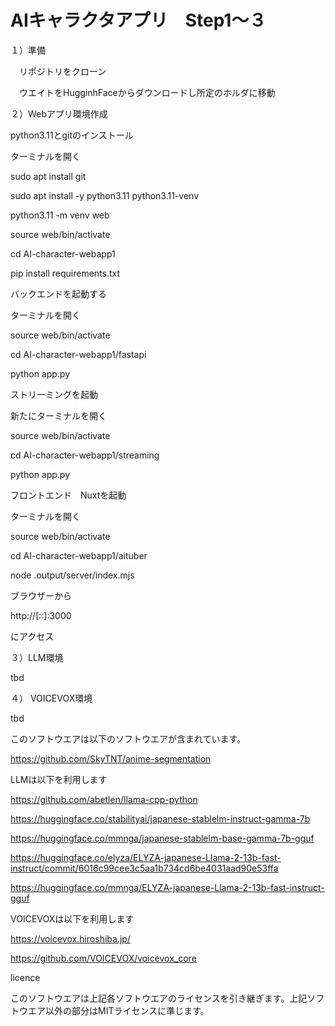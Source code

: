 # AIキャラクタアプリ　Step1〜３
１）準備

　リポジトリをクローン
 
　ウエイトをHugginhFaceからダウンロードし所定のホルダに移動



２）Webアプリ環境作成

python3.11とgitのインストール

ターミナルを開く

sudo apt install git

sudo apt install -y python3.11 python3.11-venv

python3.11 -m venv web

source web/bin/activate

cd  AI-character-webapp1

pip install requirements.txt


バックエンドを起動する

ターミナルを開く

source web/bin/activate

cd AI-character-webapp1/fastapi

python app.py


ストリーミングを起動

新たにターミナルを開く

source web/bin/activate

cd AI-character-webapp1/streaming

python app.py



フロントエンド　Nuxtを起動

ターミナルを開く

source web/bin/activate

cd AI-character-webapp1/aituber

node .output/server/index.mjs

ブラウザーから

http://[::]:3000

にアクセス



３）LLM環境

tbd



４） VOICEVOX環境

tbd



このソフトウエアは以下のソフトウエアが含まれています。

https://github.com/SkyTNT/anime-segmentation

LLMは以下を利用します

https://github.com/abetlen/llama-cpp-python

https://huggingface.co/stabilityai/japanese-stablelm-instruct-gamma-7b

https://huggingface.co/mmnga/japanese-stablelm-base-gamma-7b-gguf

https://huggingface.co/elyza/ELYZA-japanese-Llama-2-13b-fast-instruct/commit/6016c99cee3c5aa1b734cd6be4031aad90e53ffa

https://huggingface.co/mmnga/ELYZA-japanese-Llama-2-13b-fast-instruct-gguf


VOICEVOXは以下を利用します

https://voicevox.hiroshiba.jp/

https://github.com/VOICEVOX/voicevox_core


licence

このソフトウエアは上記各ソフトウエアのライセンスを引き継ぎます。上記ソフトウエア以外の部分はMITライセンスに準じます。




